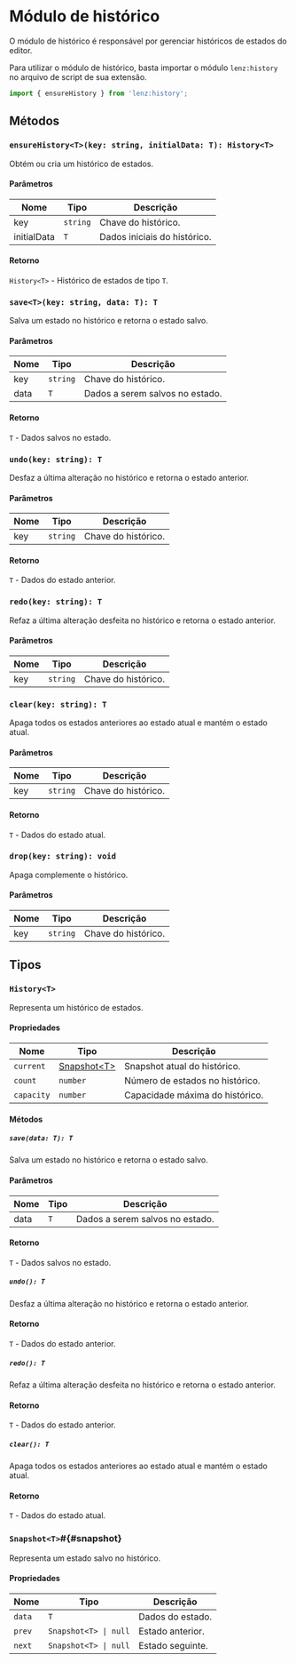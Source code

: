 # Módulo de histórico

O módulo de histórico é responsável por gerenciar históricos de estados do editor.

Para utilizar o módulo de histórico, basta importar o módulo `lenz:history` no arquivo de script de sua extensão.

```ts
import { ensureHistory } from 'lenz:history';
```

## Métodos

### `ensureHistory<T>(key: string, initialData: T): History<T>`

Obtém ou cria um histórico de estados.

#### Parâmetros

| Nome        | Tipo     | Descrição                    |
| ----------- | -------- | ---------------------------- |
| key         | `string` | Chave do histórico.          |
| initialData | `T`      | Dados iniciais do histórico. |

#### Retorno

`History<T>` - Histórico de estados de tipo `T`.

### `save<T>(key: string, data: T): T`

Salva um estado no histórico e retorna o estado salvo.

#### Parâmetros

| Nome | Tipo     | Descrição                       |
| ---- | -------- | ------------------------------- |
| key  | `string` | Chave do histórico.             |
| data | `T`      | Dados a serem salvos no estado. |

#### Retorno

`T` - Dados salvos no estado.

### `undo(key: string): T`

Desfaz a última alteração no histórico e retorna o estado anterior.

#### Parâmetros

| Nome | Tipo     | Descrição           |
| ---- | -------- | ------------------- |
| key  | `string` | Chave do histórico. |

#### Retorno

`T` - Dados do estado anterior.

### `redo(key: string): T`

Refaz a última alteração desfeita no histórico e retorna o estado anterior.

#### Parâmetros

| Nome | Tipo     | Descrição           |
| ---- | -------- | ------------------- |
| key  | `string` | Chave do histórico. |

### `clear(key: string): T`

Apaga todos os estados anteriores ao estado atual e mantém o estado atual.

#### Parâmetros

| Nome | Tipo     | Descrição           |
| ---- | -------- | ------------------- |
| key  | `string` | Chave do histórico. |

#### Retorno

`T` - Dados do estado atual.

### `drop(key: string): void`

Apaga complemente o histórico.

#### Parâmetros

| Nome | Tipo     | Descrição           |
| ---- | -------- | ------------------- |
| key  | `string` | Chave do histórico. |

## Tipos

### `History<T>`

Representa um histórico de estados.

#### Propriedades

| Nome       | Tipo                       | Descrição                       |
| ---------- | -------------------------- | ------------------------------- |
| `current`  | [Snapshot\<T\>](#snapshot) | Snapshot atual do histórico.    |
| `count`    | `number`                   | Número de estados no histórico. |
| `capacity` | `number`                   | Capacidade máxima do histórico. |

#### Métodos

##### `save(data: T): T`

Salva um estado no histórico e retorna o estado salvo.

#### Parâmetros

| Nome | Tipo | Descrição                       |
| ---- | ---- | ------------------------------- |
| data | `T`  | Dados a serem salvos no estado. |

#### Retorno

`T` - Dados salvos no estado.

##### `undo(): T`

Desfaz a última alteração no histórico e retorna o estado anterior.

#### Retorno

`T` - Dados do estado anterior.

##### `redo(): T`

Refaz a última alteração desfeita no histórico e retorna o estado anterior.

#### Retorno

`T` - Dados do estado anterior.

##### `clear(): T`

Apaga todos os estados anteriores ao estado atual e mantém o estado atual.

#### Retorno

`T` - Dados do estado atual.

### `Snapshot<T>`#{#snapshot}

Representa um estado salvo no histórico.

#### Propriedades

| Nome   | Tipo                  | Descrição        |
| ------ | --------------------- | ---------------- |
| `data` | `T`                   | Dados do estado. |
| `prev` | `Snapshot<T> \| null` | Estado anterior. |
| `next` | `Snapshot<T> \| null` | Estado seguinte. |
